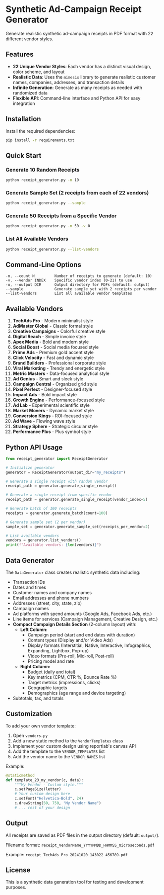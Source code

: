# Synthetic Ad-Campaign Receipt Generator

Generate realistic synthetic ad-campaign receipts in PDF format with 22 different vendor styles.

## Features

- **22 Unique Vendor Styles**: Each vendor has a distinct visual design, color scheme, and layout
- **Realistic Data**: Uses the `mimesis` library to generate realistic customer names, companies, addresses, and transaction details
- **Infinite Generation**: Generate as many receipts as needed with randomized data
- **Flexible API**: Command-line interface and Python API for easy integration

## Installation

Install the required dependencies:

```bash
pip install -r requirements.txt
```

## Quick Start

### Generate 10 Random Receipts

```bash
python receipt_generator.py -n 10
```

### Generate Sample Set (2 receipts from each of 22 vendors)

```bash
python receipt_generator.py --sample
```

### Generate 50 Receipts from a Specific Vendor

```bash
python receipt_generator.py -n 50 -v 0
```

### List All Available Vendors

```bash
python receipt_generator.py --list-vendors
```

## Command-Line Options

```
-n, --count N         Number of receipts to generate (default: 10)
-v, --vendor INDEX    Specific vendor index (0-21) to use
-o, --output DIR      Output directory for PDFs (default: output)
--sample              Generate sample set with 2 receipts per vendor
--list-vendors        List all available vendor templates
```

## Available Vendors

1. **TechAds Pro** - Modern minimalist style
2. **AdMaster Global** - Classic formal style
3. **Creative Campaigns** - Colorful creative style
4. **Digital Reach** - Simple invoice style
5. **Apex Media** - Bold and modern style
6. **Social Boost** - Social media focused style
7. **Prime Ads** - Premium gold accent style
8. **Click Velocity** - Fast and dynamic style
9. **Brand Builders** - Professional corporate style
10. **Viral Marketing** - Trendy and energetic style
11. **Metric Masters** - Data-focused analytical style
12. **Ad Genius** - Smart and sleek style
13. **Campaign Central** - Organized grid style
14. **Pixel Perfect** - Designer-focused style
15. **Impact Ads** - Bold impact style
16. **Growth Engine** - Performance-focused style
17. **Ad Lab** - Experimental scientific style
18. **Market Movers** - Dynamic market style
19. **Conversion Kings** - ROI-focused style
20. **Ad Wave** - Flowing wave style
21. **Strategy Sphere** - Strategic circular style
22. **Performance Plus** - Plus symbol style

## Python API Usage

```python
from receipt_generator import ReceiptGenerator

# Initialize generator
generator = ReceiptGenerator(output_dir="my_receipts")

# Generate a single receipt with random vendor
receipt_path = generator.generate_single_receipt()

# Generate a single receipt from specific vendor
receipt_path = generator.generate_single_receipt(vendor_index=5)

# Generate batch of 100 receipts
receipts = generator.generate_batch(count=100)

# Generate sample set (2 per vendor)
sample_set = generator.generate_sample_set(receipts_per_vendor=2)

# List available vendors
vendors = generator.list_vendors()
print(f"Available vendors: {len(vendors)}")
```

## Data Generator

The `DataGenerator` class creates realistic synthetic data including:

- Transaction IDs
- Dates and times
- Customer names and company names
- Email addresses and phone numbers
- Addresses (street, city, state, zip)
- Campaign names
- Ad platforms with spend amounts (Google Ads, Facebook Ads, etc.)
- Line items for services (Campaign Management, Creative Design, etc.)
- **Compact Campaign Details Section** (2-column layout) with:
  - **Left Column:**
    - Campaign period (start and end dates with duration)
    - Content types (Display and/or Video Ads)
    - Display formats (Interstitial, Native, Interactive, Infographics, Expanding, Lightbox, Pop-up)
    - Video formats (Pre-roll, Mid-roll, Post-roll)
    - Pricing model and rate
  - **Right Column:**
    - Budget (daily and total)
    - Key metrics (CPM, CTR %, Bounce Rate %)
    - Target metrics (impressions, clicks)
    - Geographic targets
    - Demographics (age range and device targeting)
- Subtotals, tax, and totals

## Customization

To add your own vendor template:

1. Open `vendors.py`
2. Add a new static method to the `VendorTemplates` class
3. Implement your custom design using reportlab's canvas API
4. Add the template to the `VENDOR_TEMPLATES` list
5. Add the vendor name to the `VENDOR_NAMES` list

Example:

```python
@staticmethod
def template_23_my_vendor(c, data):
    """My Vendor - Custom style."""
    c.setPageSize(letter)
    # Your custom design here
    c.setFont("Helvetica-Bold", 24)
    c.drawString(50, 750, "My Vendor Name")
    # ... rest of your design
```

## Output

All receipts are saved as PDF files in the output directory (default: `output/`).

Filename format: `receipt_VendorName_YYYYMMDD_HHMMSS_microseconds.pdf`

Example: `receipt_TechAds_Pro_20241020_143022_456789.pdf`

## License

This is a synthetic data generation tool for testing and development purposes.


